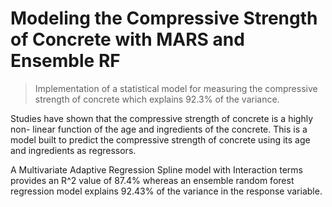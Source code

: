 # Modeling the Compressive Strength of Concrete with MARS and Ensemble RF

> Implementation of a statistical model for measuring the compressive strength of concrete which explains 92.3% of the variance. 

Studies have shown that the compressive strength of concrete is a highly non- linear function of the age and ingredients of the concrete. This is a 
model built to predict the compressive strength of concrete using its age and ingredients as regressors. 

A Multivariate Adaptive Regression Spline model with Interaction terms provides an R^2 value of 87.4% whereas an ensemble random forest regression model 
explains 92.43% of the variance in the response variable. 

